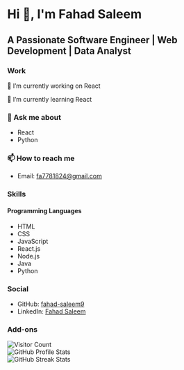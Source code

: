 # Hi 👋, I'm Fahad Saleem

## A Passionate Software Engineer | Web Development | Data Analyst

### Work
🔭 I’m currently working on React  

🌱 I’m currently learning React  

### 💬 Ask me about
- React
- Python

### 📫 How to reach me
- Email: [fa7781824@gmail.com](mailto:fa7781824@gmail.com)

### Skills
#### Programming Languages
- HTML
- CSS
- JavaScript
- React.js
- Node.js
- Java
- Python

### Social
- GitHub: [fahad-saleem9](https://github.com/fahad-saleem9)
- LinkedIn: [Fahad Saleem](https://www.linkedin.com/in/fahad-saleem)

### Add-ons
![Visitor Count](https://shields.io/badge/Visitors-Count-1B998B)  
![GitHub Profile Stats](https://github-readme-stats.vercel.app/api?username=fahad-saleem9&show_icons=true&theme=radical)  
![GitHub Streak Stats](https://github-readme-streak-stats.herokuapp.com/?user=fahad-saleem9&theme=radical)

